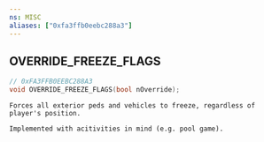 ```yaml
---
ns: MISC
aliases: ["0xfa3ffb0eebc288a3"]
---
```

## OVERRIDE_FREEZE_FLAGS

```c
// 0xFA3FFB0EEBC288A3
void OVERRIDE_FREEZE_FLAGS(bool nOverride);
```

```
Forces all exterior peds and vehicles to freeze, regardless of player's position.

Implemented with acitivities in mind (e.g. pool game).
```
